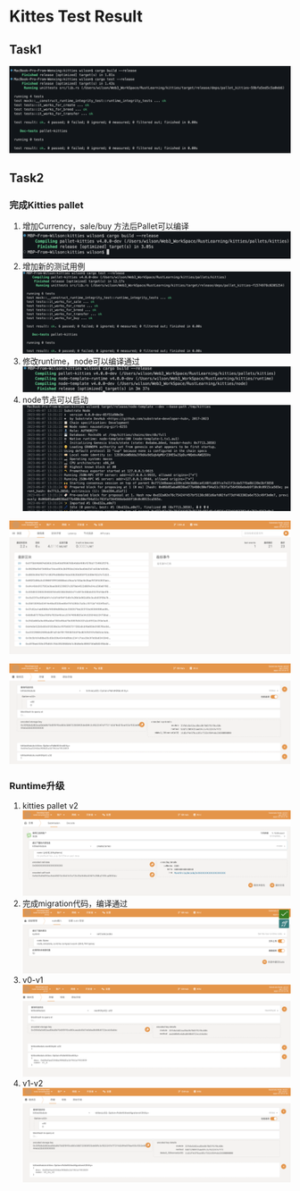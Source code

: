 # Kittes Test Result

## Task1
![compile and test kitties](./images/compile_and_test_task1.png)


## Task2
### 完成Kitties pallet
1. 增加Currency，sale/buy 方法后Pallet可以编译
![compile and test kitties](./images/compile%20pallet.png)
2. 增加新的测试用例
![compile and test kitties](./images/testpass.png)
3. 修改runtime，node可以编译通过
![compile and test kitties](./images/nodecompile.png)
4. node节点可以启动
![compile and test kitties](./images/nodestart.png)

![compile and test kitties](./images/node100block.png)

![compile and test kitties](./images/node_addkitty.png)
### Runtime升级
1. kitties pallet v2
![compile and test kitties](./images/v2_create.png)
2. 完成migration代码，编译通过
![compile and test kitties](./images/migration_tp_v2.png)
3. v0-v1
![compile and test kitties](./images/beforeMigration.png)
4. v1-v2
![compile and test kitties](./images/migration_v2%20success.png)

